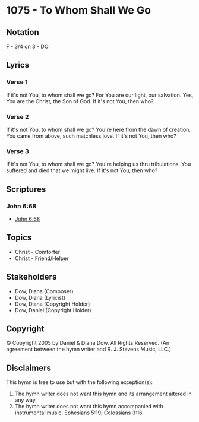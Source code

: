 # 1075 - To Whom Shall We Go

## Notation

F - 3/4 on 3 - DO

## Lyrics

### Verse 1

If it's not You, to whom shall we go? For You are our light, our salvation. Yes, You are the Christ, the Son of God. If it's not You, then who?

### Verse 2

If it's not You, to whom shall we go? You're here from the dawn of creation. You came from above, such matchless love. If it's not You, then who?

### Verse 3

If it's not You, to whom shall we go? You're helping us thru tribulations. You suffered and died that we might live. If it's not You, then who?


## Scriptures

### John 6:68

- [John 6:68](https://www.biblegateway.com/passage/?search=John%206%3A68)


## Topics

- Christ - Comforter
- Christ - Friend/Helper

## Stakeholders

- Dow, Diana (Composer)
- Dow, Diana (Lyricist)
- Dow, Diana (Copyright Holder)
- Dow, Daniel (Copyright Holder)

## Copyright

© Copyright 2005 by Daniel & Diana Dow. All Rights Reserved.
(An agreement between the hymn writer and R. J. Stevens Music, LLC.)

## Disclaimers

This hymn is free to use but with the following exception(s):
1. The hymn writer does not want this hymn and its arrangement altered in any way.
2. The hymn writer does not want this hymn accompanied with instrumental music.
Ephesians 5:19; Colossians 3:16

